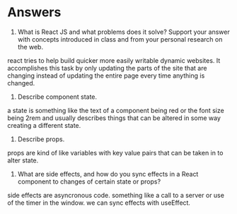 # Answers

1. What is React JS and what problems does it solve? Support your answer with concepts introduced in class and from your personal research on the web.

react tries to help build quicker more easily writable dynamic websites. It accomplishes this task by only updating the parts of the site that are changing instead of updating the entire page every time anything is changed.

1. Describe component state.

a state is something like the text of a component being red or the font size being 2rem and usually describes things that can be altered in some way creating a different state.


1. Describe props.

props are kind of like variables with key value pairs that can be taken in to alter state.

1. What are side effects, and how do you sync effects in a React component to changes of certain state or props?

side effects are asyncronous code. something like a call to a server or use of the timer in the window. we can sync effects with useEffect. 

